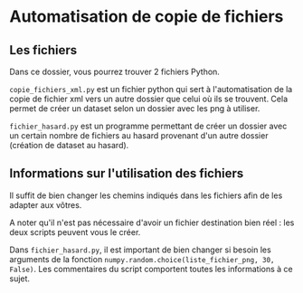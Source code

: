 # Automatisation de copie de fichiers

## Les fichiers
Dans ce dossier, vous pourrez trouver 2 fichiers Python. 

``copie_fichiers_xml.py`` est un fichier python qui sert à l'automatisation de la copie de fichier xml vers un autre dossier que celui où ils se trouvent. Cela permet de créer un dataset selon un dossier avec les png à utiliser.

``fichier_hasard.py`` est un programme permettant de créer un dossier avec un certain nombre de fichiers au hasard provenant d'un autre dossier (création de dataset au hasard).

## Informations sur l'utilisation des fichiers
Il suffit de bien changer les chemins indiqués dans les fichiers afin de les adapter aux vôtres.

A noter qu'il n'est pas nécessaire d'avoir un fichier destination bien réel : les deux scripts peuvent vous le créer.

Dans ``fichier_hasard.py``, il est important de bien changer si besoin les arguments de la fonction ``numpy.random.choice(liste_fichier_png, 30, False)``. Les commentaires du script comportent toutes les informations à ce sujet.
